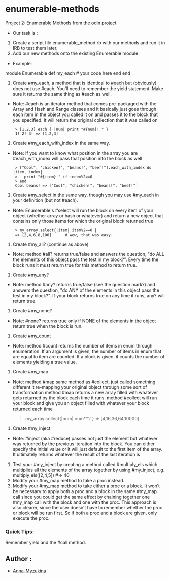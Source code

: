 # enumerable-methods
Project 2: Enumerable Methods from [the odin project](https://www.theodinproject.com/courses/ruby-programming/lessons/advanced-building-blocks?ref=lnav#assignment-2)
* Our task is :
1. Create a script file enumerable_method.rb with our methods and run it in IRB to test them later.
1. Add our new methods onto the existing Enumerable module:
*  Example:

  module Enumerable
    def my_each
      # your code here
    end
  end

1. Create #my_each, a method that is identical to [#each](https://ruby-doc.org/core-2.6.4/Array.html#method-i-each) but (obviously) does not use #each. You’ll need to remember the yield statement. Make sure it returns the same thing as #each as well.
*  Note: #each is an iterator method that comes pre-packaged with the Array and Hash and Range classes and it basically just goes through each item in the object you called it on 
and passes it to the block that you specified. It will return the original collection that it was called on

        > [1,2,3].each { |num| print "#{num}! " }
        1! 2! 3! => [1,2,3]
1. Create #my_each_with_index in the same way.
*  Note: If you want to know what position in the array you are #each_with_index will pass that position into the block as well

        > ["Cool", "chicken!", "beans!", "beef!"].each_with_index do |item, index|
        >   print "#{item} " if index%2==0
        > end
        Cool beans! => ["Cool", "chicken!", "beans!", "beef!"]
1. Create #my_select in the same way, though you may use #my_each in your definition (but not #each).
*  Note: Enumerable's #select will run the block on every item of your object (whether array or hash or whatever) and return a new object that contains only those items for which the original block returned true

        > my_array.select{|item| item%2==0 }
        => [2,4,6,8,100]      # wow, that was easy.
1. Create #my_all? (continue as above)
*  Note: method #all? returns true/false and answers the question, "do ALL the elements of this object pass the test in my block?". Every time the block runs it must return true for this method to return true.
1. Create #my_any?
*  Note: method #any? returns true/false (see the question mark?) and answers the question, "do ANY of the elements in this object pass the test in my block?". If your block returns true on any time it runs, any? will return true.
1. Create #my_none?
*  Note: #none? returns true only if NONE of the elements in the object return true when the block is run.
1. Create #my_count
*  Note: method #count returns the number of items in enum through enumeration. If an argument is given, the number of items in enum that are equal to item are counted. If a block is given, it counts the number of elements yielding a true value.
1. Create #my_map
*  Note: method #map same method as #collect, just called something different it re-mapping your original object through some sort of transformation
method #map returns a new array filled with whatever gets returned by the block each time it runs.
method #collect will run your block and give you an object filled with whatever your block returned each time

      > my_array.collect{|num| num**2 }
      => [4,16,36,64,10000]
1. Create #my_inject
*  Note: #inject (aka #reduce) passes not just the element but whatever was returned by the previous iteration into the block. You can either specify the initial value or it will just default to the first item of the array. It ultimately returns whatever the result of the last iteration is
1. Test your #my_inject by creating a method called #multiply_els which multiplies all the elements of the array together by using #my_inject, e.g. multiply_els([2,4,5]) #=> 40
1. Modify your #my_map method to take a proc instead.
1. Modify your #my_map method to take either a proc or a block. It won’t be necessary to apply both a proc and a block in the same #my_map call since you could get the same effect by chaining together one #my_map call with the block and one with the proc. This approach is also clearer, since the user doesn’t have to remember whether the proc or block will be run first. So if both a proc and a block are given, only execute the proc.

### Quick Tips:

Remember yield and the #call method.

## Author :
*  [Anna-Myzukina](https://github.com/Anna-Myzukina)


